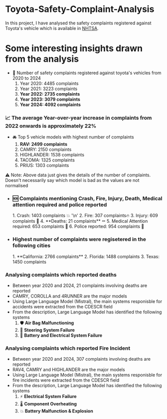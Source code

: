 # Toyota-Safety-Complaint-Analysis

In this project, I have analysed the safety complaints registered against Toyota's vehicle which is available in [NHTSA](https://www.nhtsa.gov/).

<h1>Some interesting insights drawn from the analysis</h1>

 - 📅 Number of safety complaints registered against toyota's vehicles from 2020 to 2024
   1. Year 2020: 4485 complaints
   2. Year 2021: 3223 complaints
   3. **Year 2022: 2735 complaints**
   4. **Year 2023: 3079 complaints**
   5. **Year 2024: 4092 complaints**
      
<h3>📈 The average Year-over-year increase in complaints from 2022 onwards is approximately 22%</h3>

 - 🚘 Top 5 vehicle models with highest number of complaints
   1. **RAV: 2499 complaints**
   2. CAMRY: 2150 complaints
   3. HIGHLANDER: 1538 complaints
   4. TACOMA: 1325 complaints
   5. PRIUS: 1303 complaints

⚠️ Note: Above data just gives the details of the number of complaints. Doesn't necessarily say which model is bad as the values are not normalised

 - <h3>🆘 Complaints mentioning Crash, Fire, Injury, Death, Medical attention required and police reported</h3>
   1. Crash: 1403 complaints 💥 '\n'
   2. Fire: 307 complaints🔥
   3. Injury: 609 complaints 🤕
   4. **Deaths: 21 complaints** ⚰️
   5. Medical Attention required: 653 complaints 🏥
   6. Police reported: 954 complaints 👮

 - <h3>Highest number of complaints were regisetered in the following cities</h3>
   1. **California: 2766 complaints**
   2. Florida: 1488 complaints
   3. Texas: 1450 complaints


<h3>Analysing complaints which reported deaths</h3>

 - Between year 2020 and 2024, 21 complaints involving deaths are reported
 - CAMRY, COROLLA and 4RUNNER are the major models
 - Using Large Language Model (Mistral), the main systems responisble for accidents were extracted from the CDESCR field
 - From the description, Large Language Model has identified the following systems
     1. 🛡️ **Air Bag Malfunctioning**
     2. 🔄 **Steering System Failure**
     3. 🔋 **Battery and Electrical System Failure**

<h3>Analysing complaints which reported Fire Incident</h3>

 - Between year 2020 and 2024, 307 complaints involving deaths are reported
 - RAV4, CAMRY and HIGHLANDER are the major models
 - Using Large Language Model (Mistral), the main systems responisble for fire incidents were extracted from the CDESCR field
 - From the description, Large Language Model has identified the following systems
     1. ⚡ **Electrical System Failure**
     2. 🌡️ **Component Overheating**
     3. 💥 **Battery Malfunction & Explosion**
 

   
